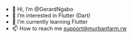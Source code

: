 - 👋 Hi, I’m @GerardNgabo
- 👀 I’m interested in Flutter (Dart)
- 🌱 I’m currently learning Flutter
- 📫 How to reach me support@murbanfarm.rw

<!---
GerardNgabo/GerardNgabo is a ✨ special ✨ repository because its `README.md` (this file) appears on your GitHub profile.
You can click the Preview link to take a look at your changes.
--->
